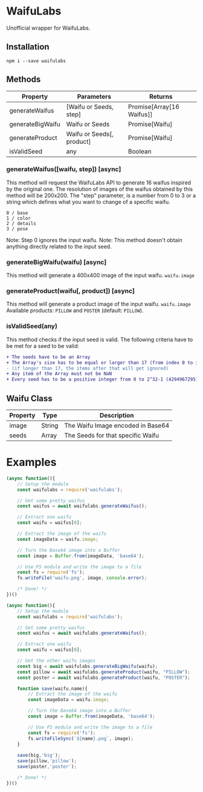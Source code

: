 # WaifuLabs

Unofficial wrapper for WaifuLabs.

## Installation

```
npm i --save waifulabs
```

## Methods
| Property         | Parameters                | Returns                   |
|------------------|---------------------------|---------------------------|
| generateWaifus   | [Waifu or Seeds, step]    | Promise[Array[16 Waifus]] |
| generateBigWaifu | Waifu or Seeds            | Promise[Waifu]            |
| generateProduct  | Waifu or Seeds[, product] | Promise[Waifu]            |
| isValidSeed      | any                       | Boolean                   |


### generateWaifus([waifu, step]) [async]

This method will request the WaifuLabs API to generate 16 waifus inspired by the original one.
The resolution of images of the waifus obtained by this method will be 200x200.
The "step" parameter, is a number from 0 to 3 or a string which defines what you want to change of a specific waifu.
```
0 / base
1 / color
2 / details
3 / pose
```
Note: Step 0 ignores the input waifu.
Note: This method doesn't obtain anything directly related to the input seed.


### generateBigWaifu(waifu) [async]

This method will generate a 400x400 image of the input waifu. `waifu.image`


### generateProduct(waifu[, product]) [async]

This method will generate a product image of the input waifu. `waifu.image`
Available products: `PILLOW` and `POSTER` (default: `PILLOW`).


### isValidSeed(any)

This method checks if the input seed is valid.
The following criteria have to be met for a seed to be valid:
```diff
+ The seeds have to be an Array
+ The Array's size has to be equal or larger than 17 (from index 0 to index 16)
- (if longer than 17, the items after that will get ignored)
+ Any item of the Array must not be NaN
+ Every seed has to be a positive integer from 0 to 2^32-1 (4294967295)
```

## Waifu Class
| Property | Type   | Description                       |
|----------|--------|-----------------------------------|
| image    | String | The Waifu Image encoded in Base64 |
| seeds    | Array  | The Seeds for that specific Waifu |

# Examples

```js
(async function(){
    // Setup the module
    const waifulabs = require('waifulabs');

    // Get some pretty waifus
    const waifus = await waifulabs.generateWaifus();

    // Extract one waifu
    const waifu = waifus[0];

    // Extract the image of the waifu
    const imageData = waifu.image;

    // Turn the Base64 image into a Buffer
    const image = Buffer.from(imageData, 'base64');

    // Use FS module and write the image to a file
    const fs = require('fs');
    fs.writeFile('waifu.png', image, console.error);

    /* Done! */
})()
```

```js
(async function(){
    // Setup the module
    const waifulabs = require('waifulabs');

    // Get some pretty waifus
    const waifus = await waifulabs.generateWaifus();

    // Extract one waifu
    const waifu = waifus[0];

    // Get the other waifu images
    const big = await waifulabs.generateBigWaifu(waifu);
    const pillow = await waifulabs.generateProduct(waifu, "PILLOW");
    const poster = await waifulabs.generateProduct(waifu, "POSTER");

    function save(waifu,name){
        // Extract the image of the waifu
        const imageData = waifu.image;

        // Turn the Base64 image into a Buffer
        const image = Buffer.from(imageData, 'base64');

        // Use FS module and write the image to a file
        const fs = require('fs');
        fs.writeFileSync(`${name}.png`, image);
    }
    
    save(big,'big');
    save(pillow,'pillow');
    save(poster,'poster');

    /* Done! */
})()
```
